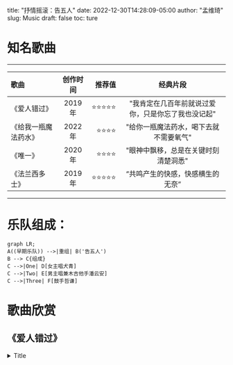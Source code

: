 title: "抒情摇滚：告五人"
date: 2022-12-30T14:28:09-05:00
author: "孟维琦"
slug: Music
draft: false
toc: ture



# 知名歌曲

---

| 歌曲  | 创作时间  | 推荐值 | 经典片段 |
| :------------ |:---------------:| -----:| :-----------: |
| 《爱人错过》    |  2019年  | ⭐⭐⭐⭐⭐ | "我肯定在几百年前就说过爱你，只是你忘了我也没记起" |
| 《给我一瓶魔法药水》    |  2022年  |   ⭐⭐⭐⭐ | "给你一瓶魔法药水，喝下去就不需要氧气" |
| 《唯一》 | 2020年    |    ⭐⭐⭐⭐ | "眼神中飘移，总是在关键时刻清楚洞悉" |
| 《法兰西多士》 |  2019年  |    ⭐⭐⭐⭐⭐ | “共鸣产生的快感，快感横生的无奈” |

---

# 乐队组成：

```mermaid
graph LR;
A((早期乐队)) -->|重组| B('告五人')
B --> C{组成}
C -->|One| D[女主唱犬青]
C -->|Two| E[男主唱兼木吉他手潘云安]
C -->|Three| F[鼓手哲谦]
```



# 歌曲欣赏



## 《爱人错过》

<details> <summary>Title</summary>
    Contents ...  




## 《法兰西多士》









## 《带你去找夜生活》









# 乐队照片集锦

{{<figure src="/image/音乐/告五人/潘云安.jpg" caption="潘云安">}}


{{<figure src="/image/音乐/告五人/犬青.jpg" caption="犬青">}}

{{<figure src="/image/音乐/告五人/哲谦.jpg" caption="哲谦">}}


{{<figure src="/image/音乐/告五人/爱人错过1.jpg" caption="爱人错过1">}}

{{<figure src="/image/音乐/告五人/爱人错过2.jpg" caption="爱人错过2">}}

{{<figure src="/image/音乐/告五人/爱人错过3.jpg" caption="爱人错过3">}}

{{<figure src="/image/音乐/告五人/宣传照1.jpg" caption="宣传照1">}}

{{<figure src="/image/音乐/告五人/宣传照2.jpg" caption="宣传照2">}}
{{<figure src="/image/音乐/告五人/宣传照3.jpg" caption="宣传照3">}}

{{<figure src="/image/音乐/告五人/日常合影1.jpg" caption="日常合影1">}}

{{<figure src="/image/音乐/告五人/日常合影2.jpg" caption="日常合影2">}}
{{<figure src="/image/音乐/告五人/日常合影3.jpg" caption="日常合影3">}}






